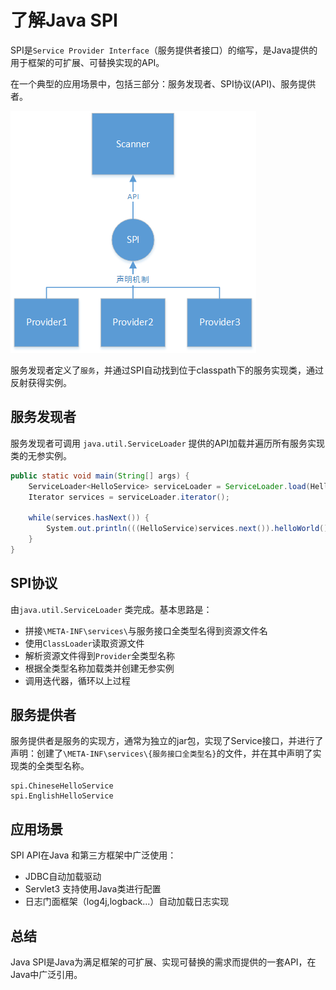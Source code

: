 # 了解Java SPI

SPI是`Service Provider Interface`（服务提供者接口）的缩写，是Java提供的用于框架的可扩展、可替换实现的API。

在一个典型的应用场景中，包括三部分：服务发现者、SPI协议(API)、服务提供者。

![](_images/Pasted%20image%2020230617233049.png)

服务发现者定义了`服务`，并通过SPI自动找到位于classpath下的服务实现类，通过反射获得实例。

## 服务发现者

服务发现者可调用 `java.util.ServiceLoader` 提供的API加载并遍历所有服务实现类的无参实例。

```java
public static void main(String[] args) {
    ServiceLoader<HelloService> serviceLoader = ServiceLoader.load(HelloService.class);
    Iterator services = serviceLoader.iterator();

    while(services.hasNext()) {
        System.out.println(((HelloService)services.next()).helloWorld());
    }
}
```

## SPI协议

由`java.util.ServiceLoader` 类完成。基本思路是：

- 拼接`\META-INF\services\`与服务接口全类型名得到资源文件名
- 使用`ClassLoader`读取资源文件
- 解析资源文件得到`Provider`全类型名称
- 根据全类型名称加载类并创建无参实例
- 调用迭代器，循环以上过程

## 服务提供者

服务提供者是服务的实现方，通常为独立的jar包，实现了Service接口，并进行了声明：创建了`\META-INF\services\{服务接口全类型名}`的文件，并在其中声明了实现类的全类型名称。

```
spi.ChineseHelloService
spi.EnglishHelloService
```

## 应用场景

SPI API在Java 和第三方框架中广泛使用：

- JDBC自动加载驱动
- Servlet3 支持使用Java类进行配置
- 日志门面框架（log4j,logback...）自动加载日志实现

## 总结

Java SPI是Java为满足框架的可扩展、实现可替换的需求而提供的一套API，在Java中广泛引用。
